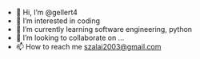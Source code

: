 - 👋 Hi, I’m @gellert4
- 👀 I’m interested in coding
- 🌱 I’m currently learning software engineering, python
- 💞️ I’m looking to collaborate on ...
- 📫 How to reach me szalai2003@gmail.com

<!---
gellert4/gellert4 is a ✨ special ✨ repository because its `README.md` (this file) appears on your GitHub profile.
You can click the Preview link to take a look at your changes.
--->
